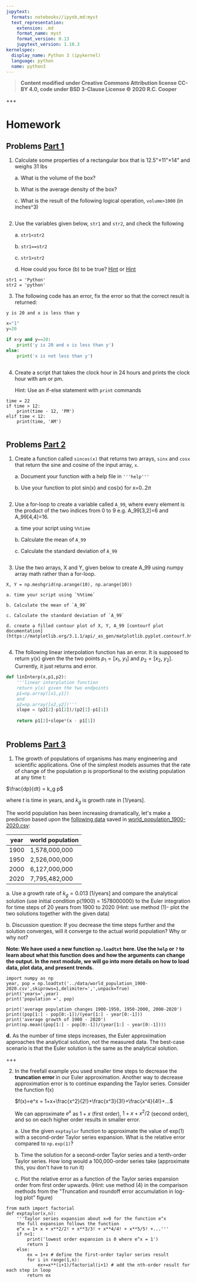 ```yaml
---
jupytext:
  formats: notebooks//ipynb,md:myst
  text_representation:
    extension: .md
    format_name: myst
    format_version: 0.13
    jupytext_version: 1.10.3
kernelspec:
  display_name: Python 3 (ipykernel)
  language: python
  name: python3
---
```


> __Content modified under Creative Commons Attribution license CC-BY
> 4.0, code under BSD 3-Clause License © 2020 R.C. Cooper__

+++

# Homework

## Problems [Part 1](./01_Interacting_with_Python.md)

1. Calculate some properties of a rectangular box that is 12.5"$\times$11"$\times$14" and weighs 31 lbs

    a. What is the volume of the box?
    
    b. What is the average density of the box?
    
    c. What is the result of the following logical operation, `volume>1000` (in inches^3)

```{code-cell} ipython3

```

2. Use the variables given below, `str1` and `str2`, and check the following 

    a. `str1<str2`
    
    b. `str1==str2`
    
    c. `str1>str2`
    
    d. How could you force (b) to be true? [Hint](https://docs.python.org/3/library/stdtypes.html?highlight=str.lower#str.lower) or [Hint](https://docs.python.org/3/library/stdtypes.html?highlight=str.lower#str.upper)

```{code-cell} ipython3
str1 = 'Python'
str2 = 'python'
```

3. The following code has an error, fix the error so that the correct result is returned:

```y is 20 and x is less than y```

```python
x="1"
y=20

if x<y and y==20:
    print('y is 20 and x is less than y')
else:
    print('x is not less than y')
```

```{code-cell} ipython3

```

4. Create a script that takes the clock hour in 24 hours and prints the clock hour with am or pm. 

    Hint: Use an if-else statement with `print` commands

```{code-cell} ipython3
time = 22
if time > 12:
    print(time - 12, 'PM')
elif time < 12:
    print(time, 'AM')
```

```{code-cell} ipython3

```

## Problems [Part 2](./02_Working_with_Python.md)

1. Create a function called `sincos(x)` that returns two arrays, `sinx` and `cosx` that return the sine and cosine of the input array, `x`. 

    a. Document your function with a help file in `'''help'''`
    
    b. Use your function to plot sin(x) and cos(x) for x=$0..2\pi$

```{code-cell} ipython3

```

2. Use a for-loop to create a variable called `A_99`, where every element is the product
of the two indices from 0 to 9 e.g. A_99[3,2]=6 and A_99[4,4]=16. 

    a. time your script using `%%time`    
    
    b. Calculate the mean of `A_99`

    c. Calculate the standard deviation of `A_99`

```{code-cell} ipython3

```

3. Use the two arrays, X and Y, given below to create A_99 using numpy array math rather than a for-loop.

```{code-cell} ipython3
X, Y = np.meshgrid(np.arange(10), np.arange(10))
```

    a. time your script using `%%time`    
    
    b. Calculate the mean of `A_99`

    c. Calculate the standard deviation of `A_99`
        
    d. create a filled contour plot of X, Y, A_99 [contourf plot documentation](https://matplotlib.org/3.1.1/api/_as_gen/matplotlib.pyplot.contourf.html)

```{code-cell} ipython3

```

4. The following linear interpolation function has an error. It is supposed to return y(x) given the the two points $p_1=[x_1,~y_1]$ and $p_2=[x_2,~y_2]$. Currently, it just returns and error.

```python
def linInterp(x,p1,p2):
    '''linear interplation function
    return y(x) given the two endpoints 
    p1=np.array([x1,y1])
    and
    p2=np.array([x2,y2])'''
    slope = (p2[2]-p1[2])/(p2[1]-p1[1])
    
    return p1[2]+slope*(x - p1[1])
```

```{code-cell} ipython3

```

## Problems [Part 3](03_Numerical_error.md)

1. The growth of populations of organisms has many engineering and scientific applications. One of the simplest
models assumes that the rate of change of the population p is proportional to the existing population at any time t:

$\frac{dp}{dt} = k_g p$

where $t$ is time in years, and $k_g$ is growth rate in \[1/years\]. 

The world population has been increasing dramatically, let's make a prediction based upon the [following data](https://worldpopulationhistory.org/map/2020/mercator/1/0/25/) saved in [world_population_1900-2020.csv](../data/world_population_1900-2020.csv):


|year| world population |
|---|---|
|1900|1,578,000,000|
|1950|2,526,000,000|
|2000|6,127,000,000|
|2020|7,795,482,000|

a. Use a growth rate of $k_g=0.013$ [1/years] and compare the analytical solution (use initial condition p(1900) = 1578000000) to the Euler integration for time steps of 20 years from 1900 to 2020 (Hint: use method (1)- plot the two solutions together with the given data) 

b. Discussion question: If you decrease the time steps further and the solution converges, will it converge to the actual world population? Why or why not? 

**Note: We have used a new function `np.loadtxt` here. Use the `help` or `?` to learn about what this function does and how the arguments can change the output. In the next module, we will go into more details on how to load data, plot data, and present trends.**

```{code-cell} ipython3
import numpy as np
year, pop = np.loadtxt('../data/world_population_1900-2020.csv',skiprows=1,delimiter=',',unpack=True)
print('years=',year)
print('population =', pop)
```

```{code-cell} ipython3
print('average population changes 1900-1950, 1950-2000, 2000-2020')
print((pop[1:] - pop[0:-1])/(year[1:] - year[0:-1]))
print('average growth of 1900 - 2020')
print(np.mean((pop[1:] - pop[0:-1])/(year[1:] - year[0:-1])))
```

__d.__ As the number of time steps increases, the Euler approximation approaches the analytical solution, not the measured data. The best-case scenario is that the Euler solution is the same as the analytical solution.

+++

2. In the freefall example you used smaller time steps to decrease the **truncation error** in our Euler approximation. Another way to decrease approximation error is to continue expanding the Taylor series. Consider the function f(x)

    $f(x)=e^x = 1+x+\frac{x^2}{2!}+\frac{x^3}{3!}+\frac{x^4}{4!}+...$

    We can approximate $e^x$ as $1+x$ (first order), $1+x+x^2/2$ (second order), and so on each higher order results in smaller error. 
    
    a. Use the given `exptaylor` function to approximate the value of exp(1) with a second-order Taylor series expansion. What is the relative error compared to `np.exp(1)`?
    
    b. Time the solution for a second-order Taylor series and a tenth-order Taylor series. How long would a 100,000-order series take (approximate this, you don't have to run it)
    
    c. Plot the relative error as a function of the Taylor series expansion order from first order upwards. (Hint: use method (4) in the comparison methods from the "Truncation and roundoff error accumulation in log-log plot" figure)

```{code-cell} ipython3
from math import factorial
def exptaylor(x,n):
    '''Taylor series expansion about x=0 for the function e^x
    the full expansion follows the function
    e^x = 1+ x + x**2/2! + x**3/3! + x**4/4! + x**5/5! +...'''
    if n<1:
        print('lowest order expansion is 0 where e^x = 1')
        return 1
    else:
        ex = 1+x # define the first-order taylor series result
        for i in range(1,n):
            ex+=x**(i+1)/factorial(i+1) # add the nth-order result for each step in loop
        return ex
        
```
